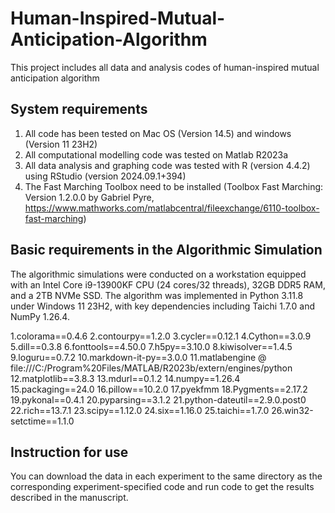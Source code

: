 # Human-Inspired-Mutual-Anticipation-Algorithm
This project includes all data and analysis codes of human-inspired mutual anticipation algorithm

## System requirements
1. All code has been tested on Mac OS (Version 14.5) and windows (Version 11 23H2)
2. All computational modelling code was tested on Matlab R2023a
3. All data analysis and graphing code was tested with R (version 4.4.2) using RStudio (version 2024.09.1+394)
4. The Fast Marching Toolbox need to be installed (Toolbox Fast Marching: Version 1.2.0.0 by Gabriel Pyre, https://www.mathworks.com/matlabcentral/fileexchange/6110-toolbox-fast-marching)

## Basic requirements in the Algorithmic Simulation
The algorithmic simulations were conducted on a workstation equipped with an Intel Core i9-13900KF CPU (24 cores/32 threads), 32GB DDR5 RAM, and a 2TB NVMe SSD. The algorithm was implemented in Python 3.11.8 under Windows 11 23H2, with key dependencies including Taichi 1.7.0 and NumPy 1.26.4.

1.colorama==0.4.6
2.contourpy==1.2.0
3.cycler==0.12.1
4.Cython==3.0.9
5.dill==0.3.8
6.fonttools==4.50.0
7.h5py==3.10.0
8.kiwisolver==1.4.5
9.loguru==0.7.2
10.markdown-it-py==3.0.0
11.matlabengine @ file:///C:/Program%20Files/MATLAB/R2023b/extern/engines/python
12.matplotlib==3.8.3
13.mdurl==0.1.2
14.numpy==1.26.4
15.packaging==24.0
16.pillow==10.2.0
17.pyekfmm
18.Pygments==2.17.2
19.pykonal==0.4.1
20.pyparsing==3.1.2
21.python-dateutil==2.9.0.post0
22.rich==13.7.1
23.scipy==1.12.0
24.six==1.16.0
25.taichi==1.7.0
26.win32-setctime==1.1.0

## Instruction for use
You can download the data in each experiment to the same directory as the corresponding experiment-specified code and run code to get the results described in the manuscript.
